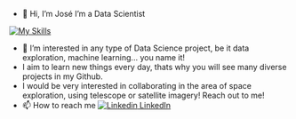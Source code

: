 - 👋 Hi, I’m José I’m a Data Scientist  

[![My Skills](https://skillicons.dev/icons?i=py,pytorch,tensorflow,flask,postgres,grafana,linux,raspberrypi,docker)](https://skillicons.dev)  


- 👀 I’m interested in any type of Data Science project, be it data exploration, machine learning... you name it!
-  I aim to learn new things every day, thats why you will see many diverse projects in my Github. 
-  I would be very interested in collaborating in the area of space exploration, using telescope or satellite imagery! Reach out to me!
- 📫 How to reach me 
[![Linkedin](https://i.stack.imgur.com/gVE0j.png) LinkedIn](https://www.linkedin.com/in/jose-sabater)

<!---
ertotis/ertotis is a ✨ special ✨ repository because its `README.md` (this file) appears on your GitHub profile.
You can click the Preview link to take a look at your changes.
--->
